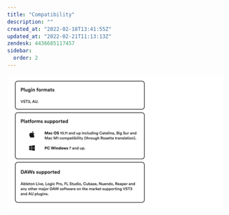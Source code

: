 ```yaml
---
title: "Compatibility"
description: ""
created_at: "2022-02-18T13:41:55Z"
updated_at: "2022-02-21T11:13:13Z"
zendesk: 4436685117457
sidebar:
  order: 2
---
```


![](../../../assets/images/article_4436685116945_image_0.png)
